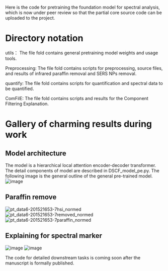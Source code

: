 Here is the code for pretraining the foundation model for spectral analysis, which is now under peer review so that the partial core source code can be uploaded to the project. 



# Directory notation
utils： The file fold contains general pretraining model weights and usage tools.

Preprocessing: The file fold contains scripts for preprocessing, source files, and results of infrared paraffin removal and SERS NPs removal.

quantify: The file fold contains scripts for quantification and spectral data to be quantified.

ComFilE: The file fold contains scripts and results for the Component Filtering Explanation. 


# Gallery of charming results during work
## Model architecture

The model is a hierarchical local attention encoder-decoder transformer. The detail components of model are described in DSCF_model_pe.py.
The following image is the general outline of the general pre-trained model.
![image](https://github.com/user-attachments/assets/56879799-315c-4138-8e49-f273dd2dbd28)


## Paraffin remove

![pt_data6-201521653-7hsi_normed](https://github.com/user-attachments/assets/2916b6f5-a878-4fa6-a882-488c586c9812)
![pt_data6-201521653-7removed_normed](https://github.com/user-attachments/assets/83a587d8-ffe6-4161-a3b2-97739ffad1c0)
![pt_data6-201521653-7paraffin_normed](https://github.com/user-attachments/assets/6b2a23ba-3fe7-401c-8976-edb3a0ef8824)




## Explaining for spectral marker
![image](https://github.com/user-attachments/assets/7a398f74-1eed-49bc-80b4-c50d566ada8d)
![image](https://github.com/user-attachments/assets/78093c24-b4c8-4275-b423-b6cea85dacee)

The code for detailed downstream tasks is coming soon after the manuscript is formally published.
